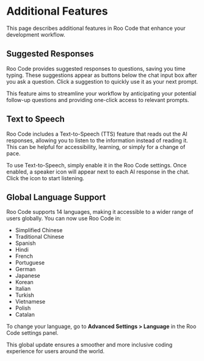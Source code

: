 
# Additional Features

This page describes additional features in Roo Code that enhance your development workflow.

## Suggested Responses

Roo Code provides suggested responses to questions, saving you time typing. These suggestions appear as buttons below the chat input box after you ask a question. Click a suggestion to quickly use it as your next prompt.

This feature aims to streamline your workflow by anticipating your potential follow-up questions and providing one-click access to relevant prompts.

## Text to Speech

Roo Code includes a Text-to-Speech (TTS) feature that reads out the AI responses, allowing you to listen to the information instead of reading it. This can be helpful for accessibility, learning, or simply for a change of pace.

To use Text-to-Speech, simply enable it in the Roo Code settings. Once enabled, a speaker icon will appear next to each AI response in the chat. Click the icon to start listening.

## Global Language Support

Roo Code supports 14 languages, making it accessible to a wider range of users globally. You can now use Roo Code in:

- Simplified Chinese
- Traditional Chinese
- Spanish
- Hindi
- French
- Portuguese
- German
- Japanese
- Korean
- Italian
- Turkish
- Vietnamese
- Polish
- Catalan

To change your language, go to **Advanced Settings > Language** in the Roo Code settings panel.

This global update ensures a smoother and more inclusive coding experience for users around the world.
